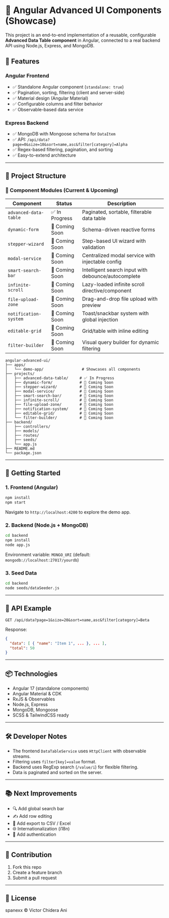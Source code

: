 # 🧱 Angular Advanced UI Components (Showcase)

This project is an end-to-end implementation of a reusable, configurable **Advanced Data Table component** in Angular, connected to a real backend API using Node.js, Express, and MongoDB.

## 🔧 Features

### Angular Frontend

* ✅ Standalone Angular component (`standalone: true`)
* ✅ Pagination, sorting, filtering (client and server-side)
* ✅ Material design (Angular Material)
* ✅ Configurable columns and filter behavior
* ✅ Observable-based data service

### Express Backend

* ✅ MongoDB with Mongoose schema for `DataItem`
* ✅ API: `/api/data?page=0&size=10&sort=name,asc&filter[category]=Alpha`
* ✅ Regex-based filtering, pagination, and sorting
* ✅ Easy-to-extend architecture

---

## 📁 Project Structure

### 🧩 Component Modules (Current & Upcoming)

| Component             | Status         | Description                                         |
| --------------------- | -------------- | --------------------------------------------------- |
| `advanced-data-table` | ✅ In Progress    | Paginated, sortable, filterable data table          |
| `dynamic-form`        | 🚧 Coming Soon | Schema-driven reactive forms                        |
| `stepper-wizard`      | 🚧 Coming Soon | Step-based UI wizard with validation                |
| `modal-service`       | 🚧 Coming Soon | Centralized modal service with injectable config    |
| `smart-search-bar`    | 🚧 Coming Soon | Intelligent search input with debounce/autocomplete |
| `infinite-scroll`     | 🚧 Coming Soon | Lazy-loaded infinite scroll directive/component     |
| `file-upload-zone`    | 🚧 Coming Soon | Drag-and-drop file upload with preview              |
| `notification-system` | 🚧 Coming Soon | Toast/snackbar system with global injection         |
| `editable-grid`       | 🚧 Coming Soon | Grid/table with inline editing                      |
| `filter-builder`      | 🚧 Coming Soon | Visual query builder for dynamic filtering          |

```
angular-advanced-ui/
├── apps/
│   └── demo-app/                 # Showcases all components
├── projects/
│   ├── advanced-data-table/     # ✅ In Progress
│   ├── dynamic-form/            # 🚧 Coming Soon
│   ├── stepper-wizard/          # 🚧 Coming Soon
│   ├── modal-service/           # 🚧 Coming Soon
│   ├── smart-search-bar/        # 🚧 Coming Soon
│   ├── infinite-scroll/         # 🚧 Coming Soon
│   ├── file-upload-zone/        # 🚧 Coming Soon
│   ├── notification-system/     # 🚧 Coming Soon
│   ├── editable-grid/           # 🚧 Coming Soon
│   └── filter-builder/          # 🚧 Coming Soon
├── backend/
│   ├── controllers/
│   ├── models/
│   ├── routes/
│   ├── seeds/
│   └── app.js
├── README.md
└── package.json
```

---

## 🚀 Getting Started

### 1. Frontend (Angular)

```bash
npm install
npm start
```

Navigate to `http://localhost:4200` to explore the demo app.

### 2. Backend (Node.js + MongoDB)

```bash
cd backend
npm install
node app.js
```

Environment variable: `MONGO_URI` (default: `mongodb://localhost:27017/yourdb`)

### 3. Seed Data

```bash
cd backend
node seeds/dataSeeder.js
```

---

## 🧪 API Example

```http
GET /api/data?page=1&size=20&sort=name,asc&filter[category]=Beta
```

Response:

```json
{
  "data": [ { "name": "Item 1", ... }, ... ],
  "total": 50
}
```

---

## 📦 Technologies

* Angular 17 (standalone components)
* Angular Material & CDK
* RxJS & Observables
* Node.js, Express
* MongoDB, Mongoose
* SCSS & TailwindCSS ready

---

## 🛠️ Developer Notes

* The frontend `DataTableService` uses `HttpClient` with observable streams.
* Filtering uses `filter[key]=value` format.
* Backend uses RegExp search (`/value/i`) for flexible filtering.
* Data is paginated and sorted on the server.

---

## 📚 Next Improvements

* 🔍 Add global search bar
* ✍️ Add row editing
* 🧩 Add export to CSV / Excel
* 🌐 Internationalization (i18n)
* 🔐 Add authentication

---

## 🤝 Contribution

1. Fork this repo
2. Create a feature branch
3. Submit a pull request

---

## 📄 License

spanexx © Victor Chidera Ani
